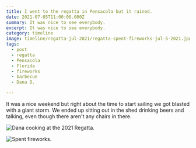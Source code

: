 ```yaml
---
title: I went to the regatta in Pensacola but it rained.
date: 2021-07-05T11:00:00.000Z
summary: It was nice to see everybody.
excerpt: It was nice to see everybody.
category: timeline
image: timeline/regatta-jul-2021/regatta-spent-fireworks-jul-5-2021.jpg
tags:
  - post 
  - regatta
  - Pensacola
  - Florida
  - fireworks
  - barbecue
  - Dana D.

---
```


It was a nice weekend but right about the time to start sailing we got blasted with a giant storm. We ended up sitting out in the shed drinking beers and talking, even though there aren't any chairs in there.

![Dana cooking at the 2021 Regatta.](/static/img/timeline/regatta-jul-2021/regatta-dana-cooking-chickens-jul-5-2021.jpg "Spent fireworks.")

![Spent fireworks.](/static/img/timeline/regatta-jul-2021/regatta-spent-fireworks-jul-5-2021.jpg "Spent fireworks.")

